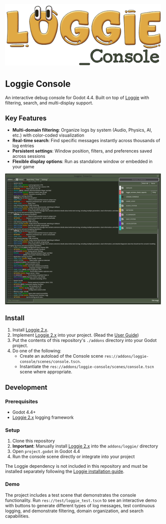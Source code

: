 ![LoggieConsole.PNG](assets/loggie-console-logo.png)
# Loggie Console

An interactive debug console for Godot 4.4. Built on top of [Loggie](https://github.com/Shiva-Shadowsong/loggie) with filtering, search, and multi-display support.

## Key Features

- **Multi-domain filtering**: Organize logs by system (Audio, Physics, AI, etc.) with color-coded visualization
- **Real-time search**: Find specific messages instantly across thousands of log entries
- **Persistent settings**: Window position, filters, and preferences saved across sessions
- **Flexible display options**: Run as standalone window or embedded in your game

![capture.PNG](assets/capture.PNG)

## Install

1. Install [Loggie 2.x](https://github.com/Shiva-Shadowsong/loggie).
2. Implement [Loggie 2.x](https://github.com/Shiva-Shadowsong/loggie) into your project. (Read the [User Guide](https://github.com/Shiva-Shadowsong/loggie/blob/main/docs/USER_GUIDE.md))
3. Put the contents of this repository's `./addons` directory into your Godot project.
4. Do one of the following:
   - Create an autoload of the Console scene `res://addons/loggie-console/scenes/console.tscn`.
   - Instantiate the `res://addons/loggie-console/scenes/console.tscn` scene where appropriate.

## Development

### Prerequisites

- Godot 4.4+
- [Loggie 2.x](https://github.com/Shiva-Shadowsong/loggie) logging framework

### Setup

1. Clone this repository
2. **Important**: Manually install [Loggie 2.x](https://github.com/Shiva-Shadowsong/loggie) into the `addons/loggie/` directory
3. Open `project.godot` in Godot 4.4
4. Run the console scene directly or integrate into your project

The Loggie dependency is not included in this repository and must be installed separately following the [Loggie installation guide](https://github.com/Shiva-Shadowsong/loggie/blob/main/docs/USER_GUIDE.md).

### Demo

The project includes a test scene that demonstrates the console functionality. Run `res://test/loggie_test.tscn` to see an interactive demo with buttons to generate different types of log messages, test continuous logging, and demonstrate filtering, domain organization, and search capabilities.

